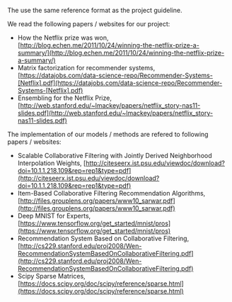 The use the same reference format as the project guideline.

We read the following papers / websites for our project:
+ How the Netflix prize was won, [http://blog.echen.me/2011/10/24/winning-the-netflix-prize-a-summary/](http://blog.echen.me/2011/10/24/winning-the-netflix-prize-a-summary/)
+ Matrix factorization for recommender systems, [https://datajobs.com/data-science-repo/Recommender-Systems-[Netflix].pdf](https://datajobs.com/data-science-repo/Recommender-Systems-[Netflix].pdf)
+ Ensembling for the Netflix Prize, [http://web.stanford.edu/~lmackey/papers/netflix_story-nas11-slides.pdf](http://web.stanford.edu/~lmackey/papers/netflix_story-nas11-slides.pdf)

The implementation of our models / methods are refered to following papers / websites:
+ Scalable Collaborative Filtering with Jointly Derived Neighborhood Interpolation Weights, [http://citeseerx.ist.psu.edu/viewdoc/download?doi=10.1.1.218.109&rep=rep1&type=pdf](http://citeseerx.ist.psu.edu/viewdoc/download?doi=10.1.1.218.109&rep=rep1&type=pdf)
+ Item-Based Collaborative Filtering Recommendation Algorithms, [http://files.grouplens.org/papers/www10_sarwar.pdf](http://files.grouplens.org/papers/www10_sarwar.pdf)
+ Deep MNIST for Experts, [https://www.tensorflow.org/get_started/mnist/pros](https://www.tensorflow.org/get_started/mnist/pros)
+ Recommendation System Based on Collaborative Filtering, [http://cs229.stanford.edu/proj2008/Wen-RecommendationSystemBasedOnCollaborativeFiltering.pdf](http://cs229.stanford.edu/proj2008/Wen-RecommendationSystemBasedOnCollaborativeFiltering.pdf)
+ Scipy Sparse Matrices, [https://docs.scipy.org/doc/scipy/reference/sparse.html](https://docs.scipy.org/doc/scipy/reference/sparse.html)
